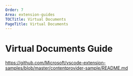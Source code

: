 ```yaml
---
Order: 7
Area: extension-guides
TOCTitle: Virtual Documents
PageTitle: Virtual Documents
---
```


# Virtual Documents Guide

https://github.com/Microsoft/vscode-extension-samples/blob/master/contentprovider-sample/README.md
